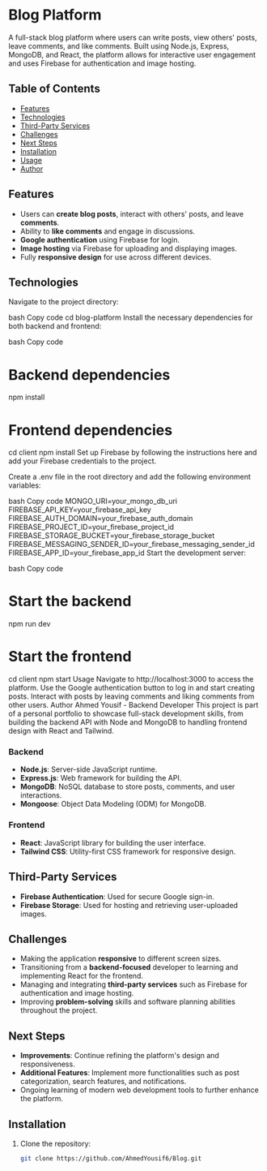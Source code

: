 # Blog Platform

A full-stack blog platform where users can write posts, view others' posts, leave comments, and like comments. Built using Node.js, Express, MongoDB, and React, the platform allows for interactive user engagement and uses Firebase for authentication and image hosting.

## Table of Contents
- [Features](#features)
- [Technologies](#technologies)
- [Third-Party Services](#third-party-services)
- [Challenges](#challenges)
- [Next Steps](#next-steps)
- [Installation](#installation)
- [Usage](#usage)
- [Author](#author)

## Features
- Users can **create blog posts**, interact with others' posts, and leave **comments**.
- Ability to **like comments** and engage in discussions.
- **Google authentication** using Firebase for login.
- **Image hosting** via Firebase for uploading and displaying images.
- Fully **responsive design** for use across different devices.

## Technologies
Navigate to the project directory:

bash
Copy code
cd blog-platform
Install the necessary dependencies for both backend and frontend:

bash
Copy code
# Backend dependencies
npm install

# Frontend dependencies
cd client
npm install
Set up Firebase by following the instructions here and add your Firebase credentials to the project.

Create a .env file in the root directory and add the following environment variables:

bash
Copy code
MONGO_URI=your_mongo_db_uri
FIREBASE_API_KEY=your_firebase_api_key
FIREBASE_AUTH_DOMAIN=your_firebase_auth_domain
FIREBASE_PROJECT_ID=your_firebase_project_id
FIREBASE_STORAGE_BUCKET=your_firebase_storage_bucket
FIREBASE_MESSAGING_SENDER_ID=your_firebase_messaging_sender_id
FIREBASE_APP_ID=your_firebase_app_id
Start the development server:

bash
Copy code
# Start the backend
npm run dev

# Start the frontend
cd client
npm start
Usage
Navigate to http://localhost:3000 to access the platform.
Use the Google authentication button to log in and start creating posts.
Interact with posts by leaving comments and liking comments from other users.
Author
Ahmed Yousif - Backend Developer
This project is part of a personal portfolio to showcase full-stack development skills, from building the backend API with Node and MongoDB to handling frontend design with React and Tailwind.

### Backend
- **Node.js**: Server-side JavaScript runtime.
- **Express.js**: Web framework for building the API.
- **MongoDB**: NoSQL database to store posts, comments, and user interactions.
- **Mongoose**: Object Data Modeling (ODM) for MongoDB.

### Frontend
- **React**: JavaScript library for building the user interface.
- **Tailwind CSS**: Utility-first CSS framework for responsive design.

## Third-Party Services
- **Firebase Authentication**: Used for secure Google sign-in.
- **Firebase Storage**: Used for hosting and retrieving user-uploaded images.

## Challenges
- Making the application **responsive** to different screen sizes.
- Transitioning from a **backend-focused** developer to learning and implementing React for the frontend.
- Managing and integrating **third-party services** such as Firebase for authentication and image hosting.
- Improving **problem-solving** skills and software planning abilities throughout the project.

## Next Steps
- **Improvements**: Continue refining the platform's design and responsiveness.
- **Additional Features**: Implement more functionalities such as post categorization, search features, and notifications.
- Ongoing learning of modern web development tools to further enhance the platform.

## Installation
1. Clone the repository:
   ```bash
   git clone https://github.com/AhmedYousif6/Blog.git
